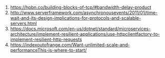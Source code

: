 1. https://hpbn.co/building-blocks-of-tcp/#bandwidth-delay-product
2. http://www.serverframework.com/asynchronousevents/2011/01/time-wait-and-its-design-implications-for-protocols-and-scalable-servers.html
3. https://docs.microsoft.com/en-us/dotnet/standard/microservices-architecture/implement-resilient-applications/use-httpclientfactory-to-implement-resilient-http-requests
4. https://indexoutofrange.com/Want-unlimited-scale-and-performanceThis-is-where-to-start/

